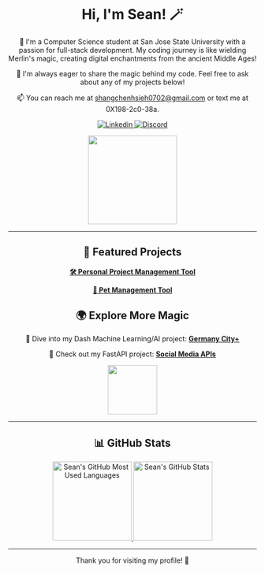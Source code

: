 
<h1 align="center">Hi, I'm Sean! 🪄</h1>

<p align="center">
  🚀 I'm a Computer Science student at San Jose State University with a passion for full-stack development. My coding journey is like wielding Merlin's magic, creating digital enchantments from the ancient Middle Ages!
</p>

<p align="center">
  💬 I'm always eager to share the magic behind my code. Feel free to ask about any of my projects below!
</p>

<p align="center">
  📫 You can reach me at <a href="mailto:seankh4444@gmail.com">shangchenhsieh0702@gmail.com</a> or text me at 0X198-2c0-38a.
</p>

<p align="center">
  <a href="https://www.linkedin.com/in/shangchen-hsieh-598167222/">
    <img alt="Linkedin" src="https://img.shields.io/badge/LinkedIn-0077B5?logo=linkedin&logoColor=white&style=for-the-badge" />
  </a>
  <a href="https://discordapp.com/users/559745688267653133">
    <img alt="Discord" src="https://img.shields.io/badge/Discord-7289DA?style=for-the-badge&logo=discord&logoColor=white" />
  </a>
</p>

<p align="center">
  <img src="https://media.tenor.com/nCkvVpIDxPgAAAAC/merlin.gif" width="180" />
</p>

---

<h2 align="center">🌟 Featured Projects</h2>

<p align="center">
  <a href="https://github.com/ShangchenHsieh/personal-project-management-tool">
    <b>🛠️ Personal Project Management Tool</b>
  </a>
</p>
<p align="center">
  <a href="https://github.com/ShangchenHsieh/pet-management-tool">
    <b>🐾 Pet Management Tool</b>
  </a>
</p>

<h2 align="center">🌍 Explore More Magic</h2>

<p align="center">
  🚀 Dive into my Dash Machine Learning/AI project: <a href="https://github.com/ShangchenHsieh/germany_city_plus"><b>Germany City+</b></a>
</p>
<p align="center">
  🚀 Check out my FastAPI project: <a href="https://github.com/ShangchenHsieh/social-media-apis"><b>Social Media APIs</b></a>
</p>

<p align="center">
  <img src="https://fastapi.tiangolo.com/img/logo-margin/logo-teal.png" width="100" />
</p>

---

<h2 align="center">📊 GitHub Stats</h2>

<p align="center">
  <a href="https://github.com/ShangchenHsieh">
    <img height="160" src="https://github-readme-stats.vercel.app/api/top-langs/?username=ShangchenHsieh&layout=compact" alt="Sean's GitHub Most Used Languages"/>
    <img height="160" src="https://github-readme-streak-stats.herokuapp.com/?user=shangchenhsieh" alt="Sean's GitHub Stats" title="GitHub Streak"/>
  </a>
</p>

---

<p align="center">
  Thank you for visiting my profile! 🌟
</p>
